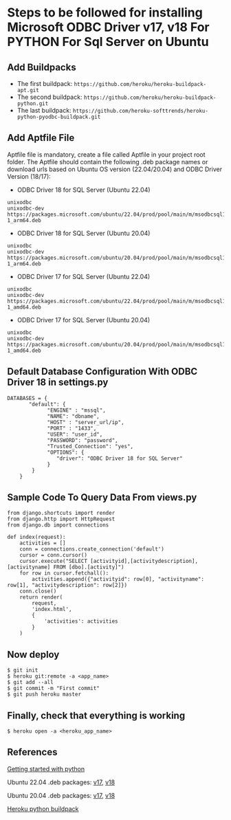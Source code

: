 # Steps to be followed for installing Microsoft ODBC Driver v17, v18 For PYTHON For Sql Server on Ubuntu
## Add Buildpacks
- The first buildpack: `https://github.com/heroku/heroku-buildpack-apt.git`
- The second buildpack: `https://github.com/heroku/heroku-buildpack-python.git`
- The last buildpack: `https://github.com/heroku-softtrends/heroku-python-pyodbc-buildpack.git`

## Add Aptfile File
Aptfile file is mandatory, create a file called Aptfile in your project root folder. The Aptfile should contain the following .deb package names or download urls based on Ubuntu OS version (22.04/20.04) and ODBC Driver Version (18/17):
- ODBC Driver 18 for SQL Server (Ubuntu 22.04)
```
unixodbc
unixodbc-dev
https://packages.microsoft.com/ubuntu/22.04/prod/pool/main/m/msodbcsql18/msodbcsql18_18.3.2.1-1_arm64.deb
```

- ODBC Driver 18 for SQL Server (Ubuntu 20.04)
```
unixodbc
unixodbc-dev
https://packages.microsoft.com/ubuntu/20.04/prod/pool/main/m/msodbcsql18/msodbcsql18_18.3.2.1-1_arm64.deb
```

- ODBC Driver 17 for SQL Server (Ubuntu 22.04)
```
unixodbc
unixodbc-dev
https://packages.microsoft.com/ubuntu/22.04/prod/pool/main/m/msodbcsql17/msodbcsql17_17.10.5.1-1_amd64.deb
```

- ODBC Driver 17 for SQL Server (Ubuntu 20.04)
```
unixodbc
unixodbc-dev
https://packages.microsoft.com/ubuntu/20.04/prod/pool/main/m/msodbcsql17/msodbcsql17_17.9.1.1-1_amd64.deb
```

## Default Database Configuration With ODBC Driver 18 in settings.py
```
DATABASES = {
       "default": {
             "ENGINE" : "mssql",
             "NAME": "dbname",
             "HOST" : "server_url/ip",
             "PORT" : "1433",
             "USER": "user_id",
             "PASSWORD": "password",
             "Trusted_Connection": "yes",
             "OPTIONS": {
			    "driver": "ODBC Driver 18 for SQL Server"
		     }
	    }
    }
```

## Sample Code To Query Data From views.py
```
from django.shortcuts import render
from django.http import HttpRequest
from django.db import connections

def index(request):
	activities = []
    conn = connections.create_connection('default')
    cursor = conn.cursor()
    cursor.execute("SELECT [activityid],[activitydescription],[activityname] FROM [dbo].[activity]")
    for row in cursor.fetchall():
        activities.append({"activityid": row[0], "activityname": row[1], "activitydescription": row[2]})
    conn.close()
    return render(
        request,
        'index.html',
        {
            'activities': activities
        }
    )
```

## Now deploy
```
$ git init
$ heroku git:remote -a <app_name>
$ git add --all
$ git commit -m "First commit"
$ git push heroku master
``` 

## Finally, check that everything is working
```
$ heroku open -a <heroku_app_name>
```

## References
[Getting started with python](https://devcenter.heroku.com/articles/getting-started-with-python?singlepage=true)

Ubuntu 22.04 .deb packages: [v17](https://packages.microsoft.com/ubuntu/22.04/prod/pool/main/m/msodbcsql17), [v18](https://packages.microsoft.com/ubuntu/22.04/prod/pool/main/m/msodbcsql18)

Ubuntu 20.04 .deb packages: [v17](https://packages.microsoft.com/ubuntu/22.04/prod/pool/main/m/msodbcsql17), [v18](https://packages.microsoft.com/ubuntu/22.04/prod/pool/main/m/msodbcsql18)

[Heroku python buildpack](https://github.com/heroku/heroku-buildpack-python)